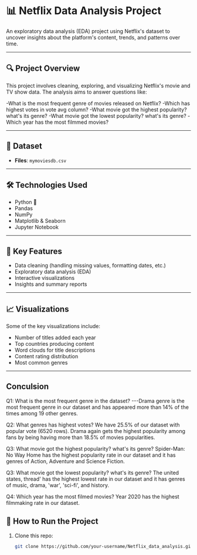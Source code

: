 # 📊 Netflix Data Analysis Project

An exploratory data analysis (EDA) project using Netflix's dataset to uncover insights about the platform's content, trends, and patterns over time.

---

## 🔍 Project Overview

This project involves cleaning, exploring, and visualizing Netflix's movie and TV show data. The analysis aims to answer questions like:

-What is the most frequent genre of movies released on Netflix?
-Which has highest votes in vote avg column?
-What movie got the highest popularity? what's its genre?
-What movie got the lowest popularity? what's its genre?
-Which year has the most filmmed movies?



---

## 📁 Dataset

- **Files**: `mymoviesdb.csv`

---

## 🛠️ Technologies Used

- Python 🐍
- Pandas
- NumPy
- Matplotlib & Seaborn
- Jupyter Notebook

---

## 📌 Key Features

- Data cleaning (handling missing values, formatting dates, etc.)
- Exploratory data analysis (EDA)
- Interactive visualizations
- Insights and summary reports

---

## 📈 Visualizations

Some of the key visualizations include:

- Number of titles added each year
- Top countries producing content
- Word clouds for title descriptions
- Content rating distribution
- Most common genres


---
## Conculsion
Q1: What is the most frequent genre in the dataset?
---Drama genre is the most frequent genre in our dataset and has appeared more than 14% of the times among 19 other genres.

Q2: What genres has highest votes?
We have 25.5% of our dataset with popular vote (6520 rows). Drama again gets the highest popularity among fans by being having more than 18.5% of movies popularities.

Q3: What movie got the highest popularity? what's its genre?
Spider-Man: No Way Home has the highest popularity rate in our dataset and it has genres of Action, Adventure and Science Fiction.

Q3: What movie got the lowest popularity? what's its genre?
The united states, thread' has the highest lowest rate in our dataset and it has genres of music, drama, 'war', 'sci-fi', and history.

Q4: Which year has the most filmed movies?
Year 2020 has the highest filmmaking rate in our dataset.

## 🧪 How to Run the Project

1. Clone this repo:
   ```bash
   git clone https://github.com/your-username/Netflix_data_analysis.git
